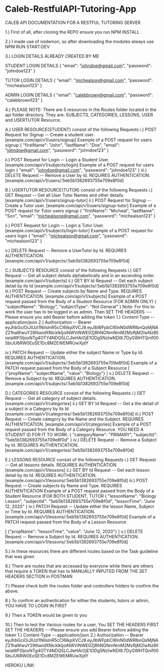# Caleb-RestfulAPI-Tutoring-App

CALEB API DOCUMENTATION FOR A RESTFUL TUTORING SERVER

1.) First of all, after cloning the REPO ensure you run NPM INSTALL

2.) I made use of nodemon, so after downloading the modules always use NPM RUN START:DEV

3.) LOGIN DETAILS ALREADY CREATED BY ME

STUDENT LOGIN DETAILS
{
	"email": "johndoe@gmail.com",
	"password": "johndoe123"
}

TUTOR LOGIN DETAILS
{
	"email": "michealson@gmail.com",
	"password": "michealson123"
}

ADMIN LOGIN DETAILS
{
	"email": "calebbrown@gmail.com",
	"password": "calebbrown123"
}



4.) PLEASE NOTE: There are 5 resources in the Routes folder located in the api folder directory.
    They are: SUBJECTS, CATEGORIES, LESSONS, USER and USERTUTOR Resource.

A.) USER RESOURCE(STUDENT) consist of the following Requests
i.) POST Request for Signup -- Create a student user. [example.com/api/v1/users/signup]
Example of a POST request for users signup
{
	"firstName": "John",
	"lastName": "Doe",
	"email": "johndoe@gmail.com",
	"password": "johndoe123"
}

ii.) POST Request for Login -- Login a Student User. [example.com/api/v1/subjects/login]
Example of a POST request for users login
{
	"email": "johndoe@gmail.com",
	"password": "johndoe123"
}
iii.) DELETE Request -- Remove a User by Id. REQUIRES AUTHENTICATION. [example.com/api/v1/users/:5eb5b1382693755e709e8f0d]


B.) USERTUTOR RESOURCE(TUTOR) consist of the following Requests
i.) GET Request -- Get all User Tutor Names and other details.[example.com/api/v1/users/signup-tutor]
ii.) POST Request for Signup -- Create a Tutor user. [example.com/api/v1/users/signup-tutor]
Example of a POST request for Tutor users signup
{
	"firstName": "Micheal",
	"lastName": "Son",
	"email": "michealsone@gmail.com",
	"password": "michealson123"
}

ii.) POST Request for Login -- Login a Tutor User. [example.com/api/v1/subjects/login-tutor]
Example of a POST request for users login
{
	"email": "michealson@gmail.com",
	"password": "michealson123"
}

v.) DELETE Request -- Remove a UserTutor by Id. REQUIRES AUTHENTICATION. [example.com/api/v1/subjects/:5eb5b1382693755e709e8f0d]



C.) SUBJECTS RESOURCE consist of the following Requests
i.) GET Request -- Get all subject details alphabetically and in an ascending order.[example.com/api/v1/subjects]
ii.) GET BY Id Request -- Get each subject detail by its Id [example.com/api/v1/subjects/:5eb5b1382693755e709e8f0d]
iii.) POST Request -- Create subjects by Name and Type. REQUIRES AUTHENTICATION. [example.com/api/v1/subjects]
Example of a POST request passed from the Body of a Student Resource (FOR ADMIN ONLY)
{
	"subjectName": "Biology",
	"subjectType": "Not General"
}
Note: For this to work the user has to be logged in as admin. Then
SET THE HEADERS ---Please ensure you add Bearer before adding the token
1.) Content-Type -- application/json
2.) Authorization -- Bearer eyJhbGciOiJIUzI1NiIsInR5cCI6IkpXVCJ9.eyJlbWFpbCI6InN0dWRlbnQxMjNAZ21haWwuY29tIiwidXNlcklkIjoiNWViNWE0ZjRhNGNmNmM2MzRjM2IwNzBlIiwiaWF0IjoxNTg4OTY4NDQ5LCJleHAiOjE1ODg5NzIwNDl9.7DyGWHTQnif00SbiJU6RW0EoSE1Dc8MZEWEMRUwXjdY

iv.) PATCH Request -- Update either the subject Name or Type by Id. REQUIRES AUTHENTICATION. [example.com/api/v1/subjects/:5eb5b1382693755e709e8f0d]
Example of a PATCH request passed from the Body of a Subject Resource 
[
	{"propName": "subjectName", "value": "Biology"}
]
v.) DELETE Request -- Remove a Subject by Id. REQUIRES AUTHENTICATION. [example.com/api/v1/subjects/:5eb5b1382693755e709e8f0d]


D.) CATEGORIES RESOURCE consist of the following Requests
i.) GET Request -- Get all category of subject details.[example.com/api/v1/categories]
ii.) GET BY Id Request -- Get a the detail of a subject in a Category by its Id [example.com/api/v1/categories/:5eb5b1382693755e709e8f0d]
iii.) POST Request -- Create category by the Name and the Subject. REQUIRES AUTHENTICATION. [example.com/api/v1/categories]
Example of a POST request passed from the Body of a Category Resource. YOU NEED A STUDENT ID FOR IT TO WORK.
{
	"categoryName": "PRIMARY",
	"subjectId": "5eb5b1382693755e709e8f0d"
}
iv.) DELETE Request -- Remove a Subject by Id. REQUIRES AUTHENTICATION. [example.com/api/v1/categories/:5eb5b1382693755e709e8f0d]



E.) LESSONS RESOURCE consist of the following Requests
i.) GET Request -- Get all lessons details. REQUIRES AUTHENTICATION. [example.com/api/v1/lessons]
ii.) GET BY Id Request -- Get each lesson detail by its Id. REQUIRES AUTHENTICATION. [example.com/api/v1/lessons/:5eb5b1382693755e709e8f0d]
iii.) POST Request -- Create subjects by Name and Type. REQUIRES AUTHENTICATION
Example of a POST request passed from the Body of a Student Resource (FOR BOTH STUDENT, TUTOR
{
	"lessonName": "Biology Lesson",
	"subjectId": "5eb5b1382693755e709e8f0d",
	"lessonTime": "June 12, 2020"
}
iv.) PATCH Request -- Update either the lesson Name, Subject or Time by Id. REQUIRES AUTHENTICATION. [example.com/api/v1/lessons/:5eb5b1382693755e709e8f0d]
Example of a PATCH request passed from the Body of a Lesson Resource

[
	{"propName": "lessonTime", "value": "June 12, 2020"}
]
v.) DELETE Request -- Remove a Subject by Id. REQUIRES AUTHENTICATION. [example.com/api/v1/lessons/:5eb5b1382693755e709e8f0d]



5.) In these resources there are different routes based on the Task guideline that was given

6.) There are routes that are accessed by everyone while there are others that require a TOKEN that has to MANUALLY INPUTED FROM THE SET HEADERS SECTION in POSTMAN

7.) Please check both the routes folder and controllers folders to confirm the above. 

8.) To confirm an authentication for either the students, tutors or admin, YOU HAVE TO LOGIN IN FIRST

9.) Then a TOKEN would be given to you

10.) Then to test the Various routes for a user, You SET THE HEADERS FIRST 
SET THE HEADERS ---Please ensure you add Bearer before adding the token
1.) Content-Type -- application/json
2.) Authorization -- Bearer eyJhbGciOiJIUzI1NiIsInR5cCI6IkpXVCJ9.eyJlbWFpbCI6InN0dWRlbnQxMjNAZ21haWwuY29tIiwidXNlcklkIjoiNWViNWE0ZjRhNGNmNmM2MzRjM2IwNzBlIiwiaWF0IjoxNTg4OTY4NDQ5LCJleHAiOjE1ODg5NzIwNDl9.7DyGWHTQnif00SbiJU6RW0EoSE1Dc8MZEWEMRUwXjdY




HEROKU LINK: 
